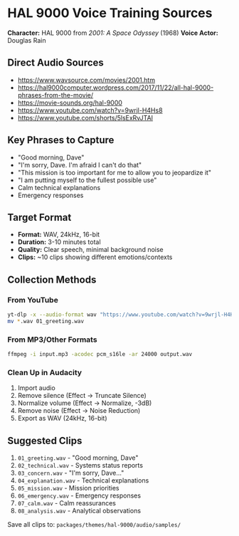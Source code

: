 # HAL 9000 Voice Training Sources

**Character:** HAL 9000 from *2001: A Space Odyssey* (1968)
**Voice Actor:** Douglas Rain

## Direct Audio Sources

- https://www.wavsource.com/movies/2001.htm
- https://hal9000computer.wordpress.com/2017/11/22/all-hal-9000-phrases-from-the-movie/
- https://movie-sounds.org/hal-9000
- https://www.youtube.com/watch?v=9wrjl-H4Hs8
- https://www.youtube.com/shorts/5lsExRvJTAI

## Key Phrases to Capture

- "Good morning, Dave"
- "I'm sorry, Dave. I'm afraid I can't do that"
- "This mission is too important for me to allow you to jeopardize it"
- "I am putting myself to the fullest possible use"
- Calm technical explanations
- Emergency responses

## Target Format

- **Format:** WAV, 24kHz, 16-bit
- **Duration:** 3-10 minutes total
- **Quality:** Clear speech, minimal background noise
- **Clips:** ~10 clips showing different emotions/contexts

## Collection Methods

### From YouTube
```bash
yt-dlp -x --audio-format wav "https://www.youtube.com/watch?v=9wrjl-H4Hs8"
mv *.wav 01_greeting.wav
```

### From MP3/Other Formats
```bash
ffmpeg -i input.mp3 -acodec pcm_s16le -ar 24000 output.wav
```

### Clean Up in Audacity
1. Import audio
2. Remove silence (Effect → Truncate Silence)
3. Normalize volume (Effect → Normalize, -3dB)
4. Remove noise (Effect → Noise Reduction)
5. Export as WAV (24kHz, 16-bit)

## Suggested Clips

1. `01_greeting.wav` - "Good morning, Dave"
2. `02_technical.wav` - Systems status reports
3. `03_concern.wav` - "I'm sorry, Dave..."
4. `04_explanation.wav` - Technical explanations
5. `05_mission.wav` - Mission priorities
6. `06_emergency.wav` - Emergency responses
7. `07_calm.wav` - Calm reassurances
8. `08_analysis.wav` - Analytical observations

Save all clips to: `packages/themes/hal-9000/audio/samples/`

